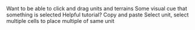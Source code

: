 Want to be able to click and drag units and terrains
Some visual cue that something is selected
Helpful tutorial?
Copy and paste
Select unit, select multiple cells to place multiple of same unit